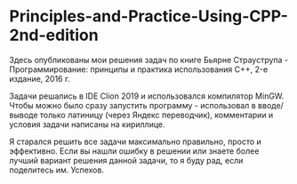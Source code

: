 # Principles-and-Practice-Using-CPP-2nd-edition

Здесь опубликованы мои решения задач по книге Бьярне Страуструпа - Программирование: принципы и практика использования C++, 2-е издание, 2016 г.

Задачи решались в IDE Clion 2019 и использовался компилятор MinGW.
Чтобы можно было сразу запустить программу - использовал в вводе/выводе только латиницу (через Яндекс переводчик), комментарии и условия задачи написаны на кириллице. 

Я старался решить все задачи максимально правильно, просто и эффективно. Если вы нашли ошибку в решении или знаете более лучший вариант решения данной задачи, то я буду рад, если поделитесь им. Успехов.
